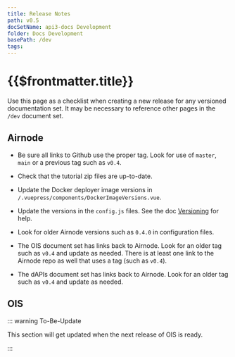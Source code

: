 ```yaml
---
title: Release Notes
path: v0.5
docSetName: api3-docs Development
folder: Docs Development
basePath: /dev
tags:
---
```


# {{$frontmatter.title}}

<TocHeader />
<TOC class="table-of-contents" :include-level="[2,3]" />

Use this page as a checklist when creating a new release for any versioned
documentation set. It may be necessary to reference other pages in the `/dev`
document set.

## Airnode

- Be sure all links to Github use the proper tag. Look for use of `master`,
  `main` or a previous tag such as `v0.4`.
- Check that the tutorial zip files are up-to-date.

- Update the Docker deployer image versions in
  `/.vuepress/components/DockerImageVersions.vue`.

- Update the versions in the `config.js` files. See the doc
  [Versioning](./versioning.md) for help.

- Look for older Airnode versions such as `0.4.0` in configuration files.

- The OIS document set has links back to Airnode. Look for an older tag such as
  `v0.4` and update as needed. There is at least one link to the Airnode repo as
  well that uses a tag (such as `v0.4`).

- The dAPIs document set has links back to Airnode. Look for an older tag such
  as `v0.4` and update as needed.

## OIS

::: warning To-Be-Update

This section will get updated when the next release of OIS is ready.

:::
